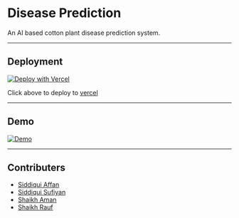 # Disease Prediction
An AI based cotton plant disease prediction system.

--------
## Deployment
[![Deploy with Vercel](https://vercel.com/button)](https://vercel.com/new/git/external?repository-url=https://github.com/AffanTheBest/disease-prediction&project-name=disease-prediction&repository-name=disease-prediction)

Click above to deploy to [vercel](https://vercel.com)

--------
## Demo
[![Demo](https://telegra.ph/file/7b7b86d7d17c6db49aee6.png)](https://cropdoc.cf/)

--------
## Contributers
- [Siddiqui Affan](https://github.com/AffanTheBest/)
- [Siddiqui Sufiyan](https://github.com/sufiyan571/)
- [Shaikh Aman](https://www.github.com/Aman3786/)
- [Shaikh Rauf](https://github.com/ImRauf/)
